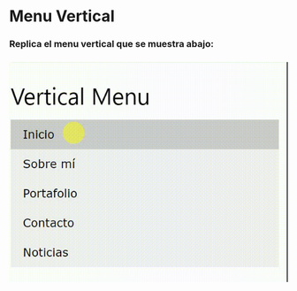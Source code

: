 # Menu Vertical
### Replica el menu vertical que se muestra abajo:
###     
![menu vertical](assets/imgs/menuvertical.gif)
